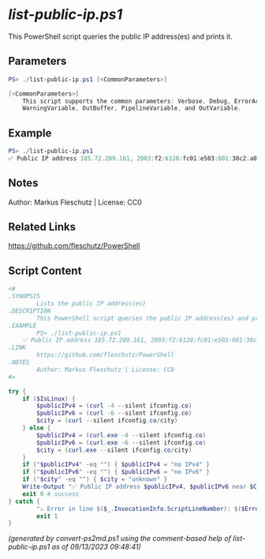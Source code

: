 *list-public-ip.ps1*
================

This PowerShell script queries the public IP address(es) and prints it.

Parameters
----------
```powershell
PS> ./list-public-ip.ps1 [<CommonParameters>]

[<CommonParameters>]
    This script supports the common parameters: Verbose, Debug, ErrorAction, ErrorVariable, WarningAction, 
    WarningVariable, OutBuffer, PipelineVariable, and OutVariable.
```

Example
-------
```powershell
PS> ./list-public-ip.ps1
✅ Public IP address 185.72.209.161, 2003:f2:6128:fc01:e503:601:30c2:a028 near Munich

```

Notes
-----
Author: Markus Fleschutz | License: CC0

Related Links
-------------
https://github.com/fleschutz/PowerShell

Script Content
--------------
```powershell
<#
.SYNOPSIS
        Lists the public IP address(es)
.DESCRIPTION
        This PowerShell script queries the public IP address(es) and prints it.
.EXAMPLE
        PS> ./list-public-ip.ps1
	✅ Public IP address 185.72.209.161, 2003:f2:6128:fc01:e503:601:30c2:a028 near Munich
.LINK
        https://github.com/fleschutz/PowerShell
.NOTES
        Author: Markus Fleschutz | License: CC0
#>

try {
	if ($IsLinux) {
		$publicIPv4 = (curl -4 --silent ifconfig.co)
		$publicIPv6 = (curl -6 --silent ifconfig.co)
		$city = (curl --silent ifconfig.co/city)
	} else {
		$publicIPv4 = (curl.exe -4 --silent ifconfig.co)
		$publicIPv6 = (curl.exe -6 --silent ifconfig.co)
		$city = (curl.exe --silent ifconfig.co/city)
	}
	if ("$publicIPv4" -eq "") { $publicIPv4 = "no IPv4" }
	if ("$publicIPv6" -eq "") { $publicIPv6 = "no IPv6" }
	if ("$city" -eq "") { $city = "unknown" }
	Write-Output "✅ Public IP address $publicIPv4, $publicIPv6 near $City"
	exit 0 # success
} catch {
        "⚠️ Error in line $($_.InvocationInfo.ScriptLineNumber): $($Error[0])"
        exit 1
}
```

*(generated by convert-ps2md.ps1 using the comment-based help of list-public-ip.ps1 as of 09/13/2023 09:48:41)*
